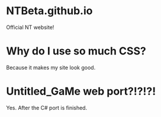 # NTBeta.github.io
Official NT website!

# Why do I use so much CSS?
Because it makes my site look good.

# Untitled_GaMe web port?!?!?!
Yes. After the C# port is finished.
